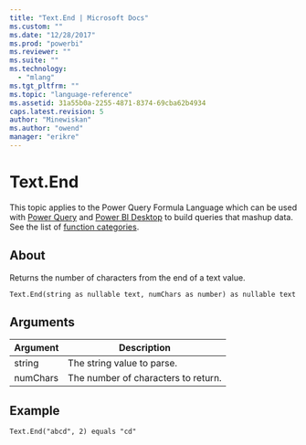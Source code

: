 ```yaml
---
title: "Text.End | Microsoft Docs"
ms.custom: ""
ms.date: "12/28/2017"
ms.prod: "powerbi"
ms.reviewer: ""
ms.suite: ""
ms.technology: 
  - "mlang"
ms.tgt_pltfrm: ""
ms.topic: "language-reference"
ms.assetid: 31a55b0a-2255-4871-8374-69cba62b4934
caps.latest.revision: 5
author: "Minewiskan"
ms.author: "owend"
manager: "erikre"
---
```

# Text.End
This topic applies to the Power Query Formula Language which can be used with [Power Query](https://support.office.com/article/Introduction-to-Microsoft-Power-Query-for-Excel-6E92E2F4-2079-4E1F-BAD5-89F6269CD605) and [Power BI Desktop](http://go.microsoft.com/fwlink/p/?LinkId=618607) to build queries that mashup data. See the list of [function categories](https://msdn.microsoft.com/en-us/library/mt211003.aspx).  
  
## About  
Returns the number of characters from the end of a text value.  
  
```  
Text.End(string as nullable text, numChars as number) as nullable text  
```  
  
## Arguments  
  
|Argument|Description|  
|------------|---------------|  
|string|The string value to parse.|  
|numChars|The number of characters to return.|  
  
## Example  
  
```  
Text.End("abcd", 2) equals "cd"  
```  
